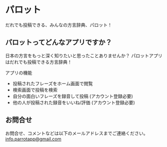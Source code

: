 # パロット

だれでも投稿できる、みんなの方言辞典、パロット！

## パロットってどんなアプリですか？

日本の方言をもっと深く知りたいと思ったことありませんか？
パロットアプリはだれでも投稿できる方言辞典！

アプリの機能
- 投稿されたフレーズをホーム画面で閲覧
- 検索画面で投稿を検索
- 自分の面白いフレーズを録音して投稿 (アカウント登録必要)
- 他の人が投稿された録音をいいね/評価 (アカウント登録必要)

## お問合せ

お問合せ、コメントなどは以下のメールアドレスまでご連絡ください。
info.parrotapp@gmail.com
